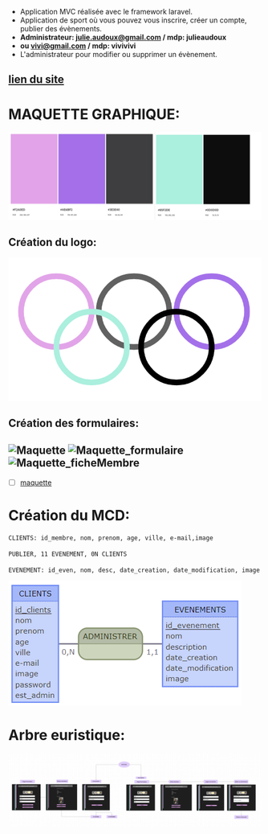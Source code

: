 * Application MVC réalisée avec le framework laravel.
* Application de sport où vous pouvez vous inscrire, créer un compte, publier des évènements.
* **Administrateur:  julie.audoux@gmail.com / mdp: julieaudoux**
* **ou vivi@gmail.com / mdp: vivivivi**
* L'administrateur pour modifier ou supprimer un évènement.

[lien du site](https://laetitiamichel.github.io/PHP_PROJET_BTS/)
---
# MAQUETTE GRAPHIQUE:

![Colorimétrie](./public/assets/Colorimetrie.png)
## Création du logo:
![logo_jo](./public/assets/logo_jo.png)
## Création des formulaires:
![Maquette](https://hackmd.io/_uploads/ByGvxh4p6.png)
![Maquette_formulaire](https://hackmd.io/_uploads/SymGZ3NpT.png)
![Maquette_ficheMembre](https://hackmd.io/_uploads/r18Sen4pT.png)
---

- [ ] [maquette](https://www.figma.com/file/LxHTDDICYGSV2WcVPr34Oa/MAQUETTE-GRAPHIQUE-MAISON-LIGUES?type=whiteboard&node-id=0-1&t=E7Gmwt2ZpKqrVJUz-0)

# Création du MCD:
```
CLIENTS: id_membre, nom, prenom, age, ville, e-mail,image

PUBLIER, 11 EVENEMENT, 0N CLIENTS

EVENEMENT: id_even, nom, desc, date_creation, date_modification, image
```
![mocodo](./public/assets/MCD_LIGUES.png)

# Arbre euristique:
![arbre](./public/assets/arbre_projet_web.png)
